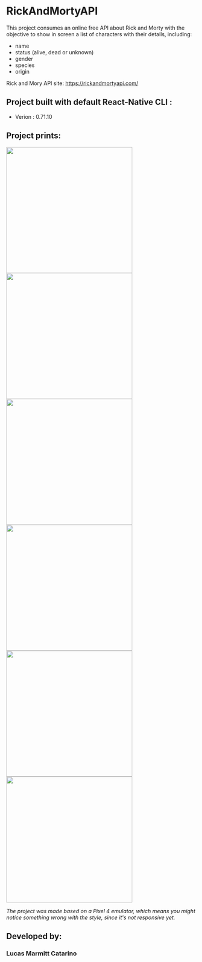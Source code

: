 # RickAndMortyAPI
This project consumes an online free API about Rick and Morty with the objective to show in screen a list of characters with their details, including:

* name
* status (alive, dead or unknown)
* gender
* species
* origin

Rick and Mory API site: https://rickandmortyapi.com/

## Project built with default React-Native CLI :

* Verion : 0.71.10

## Project prints:
<div>
  <img width="334" src="https://github.com/LucasMarmittCatarino/RickAndMortyAPI/assets/111719511/2fe8dbe5-e1e3-4bf2-96c7-afd3fb505b22">
  <img width="334" src="https://github.com/LucasMarmittCatarino/RickAndMortyAPI/assets/111719511/e8dcb2c1-ff64-42b4-a3c0-cc4bdee692f9">
  <img width="334" src="https://github.com/LucasMarmittCatarino/RickAndMortyAPI/assets/111719511/796cb4d1-9e49-4320-ae14-9d6cc9af3216">
  <img width="334" src="https://github.com/LucasMarmittCatarino/RickAndMortyAPI/assets/111719511/e0c8a08b-8092-417e-a3d7-8acb87deadab">
  <img width="334" src="https://github.com/LucasMarmittCatarino/RickAndMortyAPI/assets/111719511/d810aa60-455d-4bb4-9e7a-076d9b2e2d88">
  <img width="334" src="https://github.com/LucasMarmittCatarino/RickAndMortyAPI/assets/111719511/5873af17-a4db-4f1e-b81a-1b3ddc37caf8">
</div>

_The project was made based on a Pixel 4 emulator, which means you might notice something wrong with the style, since it's not responsive yet._

## Developed by:
### Lucas Marmitt Catarino
